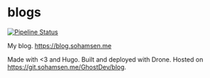 # blogs

[![Pipeline Status](https://git.sohamsen.me/GhostDev/blog/badges/master/pipeline.svg)](https://git.sohamsen.me/GhostDev/blog)

My blog. https://blog.sohamsen.me

Made with <3 and Hugo.
Built and deployed with Drone.
Hosted on https://git.sohamsen.me/GhostDev/blog.
